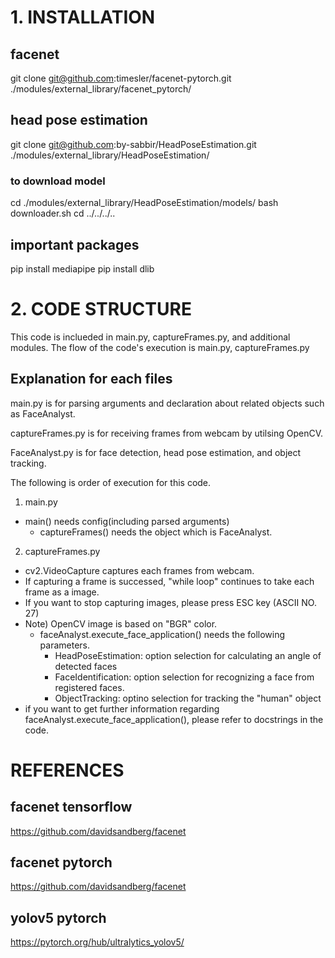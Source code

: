 # 1. INSTALLATION
## facenet
git clone git@github.com:timesler/facenet-pytorch.git ./modules/external_library/facenet_pytorch/

## head pose estimation
git clone git@github.com:by-sabbir/HeadPoseEstimation.git ./modules/external_library/HeadPoseEstimation/

### to download model
cd ./modules/external_library/HeadPoseEstimation/models/
bash downloader.sh
cd ../../../..

<!-- ## mediapipe -->
<!-- git clone https://github.com/google/mediapipe.git  -->

## important packages
pip install mediapipe
pip install dlib

# 2. CODE STRUCTURE
This code is inclueded in main.py, captureFrames.py, and additional modules.
The flow of the code's execution is main.py, captureFrames.py

## Explanation for each files
main.py is for parsing arguments and declaration about related objects such as FaceAnalyst.

captureFrames.py is for receiving frames from webcam by utilsing OpenCV.

FaceAnalyst.py is for face detection, head pose estimation, and object tracking.

The following is order of execution for this code.
1. main.py
  - main() needs config(including parsed arguments)
    - captureFrames() needs the object which is FaceAnalyst.
2. captureFrames.py
  - cv2.VideoCapture captures each frames from webcam. 
  - If capturing a frame is successed, "while loop" continues to take each frame as a image.
  - If you want to stop capturing images, please press ESC key (ASCII NO. 27)
  - Note) OpenCV image is based on "BGR" color. 
    - faceAnalyst.execute_face_application() needs the following parameters.
      - HeadPoseEstimation: option selection for calculating an angle of detected faces
      - FaceIdentification: option selection for recognizing a face from registered faces.
      - ObjectTracking: optino selection for tracking the "human" object
  - if you want to get further information regarding faceAnalyst.execute_face_application(), please refer to docstrings in the code.

# REFERENCES

## facenet tensorflow
https://github.com/davidsandberg/facenet
## facenet pytorch
https://github.com/davidsandberg/facenet

## yolov5 pytorch
https://pytorch.org/hub/ultralytics_yolov5/
